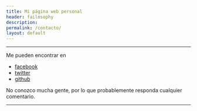 ```yaml
---
title: Mi página web personal
header: failosophy
description:
permalink: /contacto/
layout: default
---
```


----------

Me pueden encontrar en

* [facebook](https://www.facebook.com/Abraham.Olivetti/)
* [twitter](https://twitter.com/OlivettiOscar)
* [github](https://github.com/Oiuhukt)


No conozco mucha gente, por lo que probablemente responda cualquier comentario.

-------------

